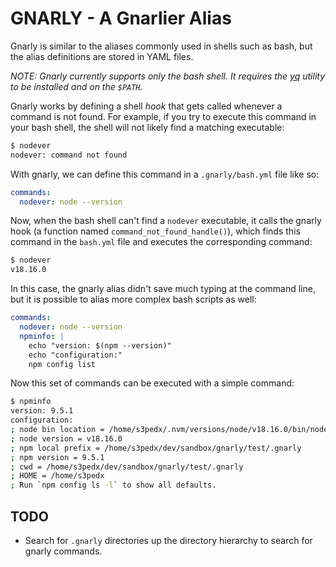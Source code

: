 # GNARLY - A Gnarlier Alias

Gnarly is similar to the aliases commonly used in shells such as bash, but the
alias definitions are stored in YAML files.

_NOTE: Gnarly currently supports only the bash shell. It requires the
[yq](https://github.com/mikefarah/yq/#install) utility to be installed and on
the `$PATH`._

Gnarly works by defining a shell _hook_ that gets called whenever a command is
not found. For example, if you try to execute this command in your bash shell,
the shell will not likely find a matching executable:

```bash
$ nodever
nodever: command not found
```

With gnarly, we can define this command in a `.gnarly/bash.yml` file like so:

```yaml
commands:
  nodever: node --version
```

Now, when the bash shell can't find a `nodever` executable, it calls the gnarly
hook (a function named `command_not_found_handle()`), which finds this command
in the `bash.yml` file and executes the corresponding command:

```bash
$ nodever
v18.16.0
```

In this case, the gnarly alias didn't save much typing at the command line, but
it is possible to alias more complex bash scripts as well:

```yaml
commands:
  nodever: node --version
  npminfo: |
    echo "version: $(npm --version)"
    echo "configuration:"
    npm config list
```

Now this set of commands can be executed with a simple command:

```bash
$ npminfo
version: 9.5.1
configuration:
; node bin location = /home/s3pedx/.nvm/versions/node/v18.16.0/bin/node
; node version = v18.16.0
; npm local prefix = /home/s3pedx/dev/sandbox/gnarly/test/.gnarly
; npm version = 9.5.1
; cwd = /home/s3pedx/dev/sandbox/gnarly/test/.gnarly
; HOME = /home/s3pedx
; Run `npm config ls -l` to show all defaults.
```

## TODO

* Search for `.gnarly` directories up the directory hierarchy to search for
  gnarly commands.